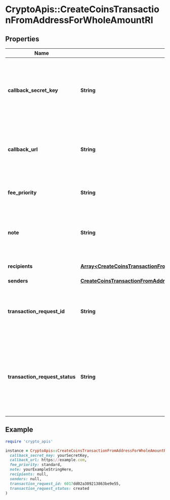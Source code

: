 # CryptoApis::CreateCoinsTransactionFromAddressForWholeAmountRI

## Properties

| Name | Type | Description | Notes |
| ---- | ---- | ----------- | ----- |
| **callback_secret_key** | **String** | Represents the Secret Key value provided by the customer. This field is used for security purposes during the callback notification, in order to prove the sender of the callback as Crypto APIs. For more information please see our [Documentation](https://developers.cryptoapis.io/technical-documentation/general-information/callbacks#callback-security). | [optional] |
| **callback_url** | **String** | Represents the URL that is set by the customer where the callback will be received at. The callback notification will be received only if and when the event occurs. &#x60;We support ONLY httpS type of protocol&#x60;. | [optional] |
| **fee_priority** | **String** | Represents the fee priority of the automation, whether it is \&quot;slow\&quot;, \&quot;standard\&quot; or \&quot;fast\&quot;. |  |
| **note** | **String** | Represents an optional note to add a free text in, explaining or providing additional detail on the transaction request.Optional Transaction note with additional details | [optional] |
| **recipients** | [**Array&lt;CreateCoinsTransactionFromAddressForWholeAmountRIRecipients&gt;**](CreateCoinsTransactionFromAddressForWholeAmountRIRecipients.md) | Defines the destination for the transaction, i.e. the recipient(s). |  |
| **senders** | [**CreateCoinsTransactionFromAddressForWholeAmountRISenders**](CreateCoinsTransactionFromAddressForWholeAmountRISenders.md) |  |  |
| **transaction_request_id** | **String** | Represents a unique identifier of the transaction request (the request sent to make a transaction), which helps in identifying which callback and which &#x60;referenceId&#x60; concern that specific transaction request. |  |
| **transaction_request_status** | **String** | Defines the status of the transaction, e.g. \&quot;created, \&quot;await_approval\&quot;, \&quot;pending\&quot;, \&quot;prepared\&quot;, \&quot;signed\&quot;, \&quot;broadcasted\&quot;, \&quot;success\&quot;, \&quot;failed\&quot;, \&quot;rejected\&quot;, mined\&quot;. |  |

## Example

```ruby
require 'crypto_apis'

instance = CryptoApis::CreateCoinsTransactionFromAddressForWholeAmountRI.new(
  callback_secret_key: yourSecretKey,
  callback_url: https://example.com,
  fee_priority: standard,
  note: yourExampleStringHere,
  recipients: null,
  senders: null,
  transaction_request_id: 6017dd02a309213863be9e55,
  transaction_request_status: created
)
```

